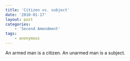 ```yaml
---
title: 'Citizen vs. subject'
date: '2010-01-17'
layout: post
categories:
    - 'Second Amendment'
tags:
    - anonymous
---
```


An armed man is a citizen. An unarmed man is a subject.
